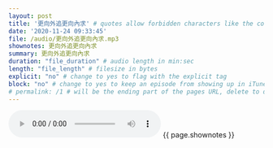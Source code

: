 ```yaml
---
layout: post
title: '更向外追更向內求' # quotes allow forbidden characters like the colon
date: '2020-11-24 09:33:45'
file: /audio/更向外追更向內求.mp3
shownotes: 更向外追更向內求
summary: 更向外追更向內求
duration: "file_duration" # audio length in min:sec
length: "file_length" # filesize in bytes
explicit: "no" # change to yes to flag with the explicit tag
block: "no" # change to yes to keep an episode from showing up in iTunes
# permalink: /1 # will be the ending part of the pages URL, delete to default to the title
---
```


<audio controls>
<source src="{{site.url}}{{site.baseurl}}{{ page.file }}" type="audio/x-mp3">
Your browser does not support the audio element.
</audio>
{{ page.shownotes }}
